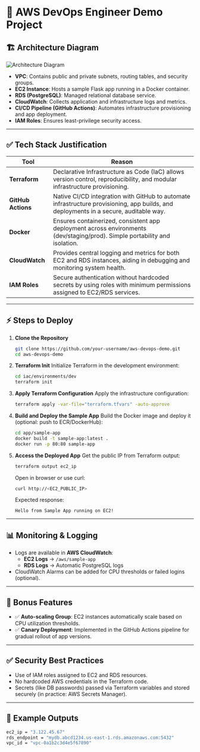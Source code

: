 
# 🚀 AWS DevOps Engineer Demo Project

## 🏗️ Architecture Diagram  
![Architecture Diagram](architecture.drawio.png)

- **VPC**: Contains public and private subnets, routing tables, and security groups.
- **EC2 Instance**: Hosts a sample Flask app running in a Docker container.
- **RDS (PostgreSQL)**: Managed relational database service.
- **CloudWatch**: Collects application and infrastructure logs and metrics.
- **CI/CD Pipeline (GitHub Actions)**: Automates infrastructure provisioning and app deployment.
- **IAM Roles**: Ensures least-privilege security access.

---

## ✅ Tech Stack Justification

| Tool | Reason |
|------|--------|
| **Terraform** | Declarative Infrastructure as Code (IaC) allows version control, reproducibility, and modular infrastructure provisioning. |
| **GitHub Actions** | Native CI/CD integration with GitHub to automate infrastructure provisioning, app builds, and deployments in a secure, auditable way. |
| **Docker** | Ensures containerized, consistent app deployment across environments (dev/staging/prod). Simple portability and isolation. |
| **CloudWatch** | Provides central logging and metrics for both EC2 and RDS instances, aiding in debugging and monitoring system health. |
| **IAM Roles** | Secure authentication without hardcoded secrets by using roles with minimum permissions assigned to EC2/RDS services. |

---

## ⚡ Steps to Deploy

1. **Clone the Repository**
   ```bash
   git clone https://github.com/your-username/aws-devops-demo.git
   cd aws-devops-demo
   ```

2. **Terraform Init**
   Initialize Terraform in the development environment:
   ```bash
   cd iac/environments/dev
   terraform init
   ```

3. **Apply Terraform Configuration**
   Apply the infrastructure configuration:
   ```bash
   terraform apply -var-file="terraform.tfvars" -auto-approve
   ```

4. **Build and Deploy the Sample App**
   Build the Docker image and deploy it (optional: push to ECR/DockerHub):
   ```bash
   cd app/sample-app
   docker build -t sample-app:latest .
   docker run -p 80:80 sample-app
   ```

5. **Access the Deployed App**
   Get the public IP from Terraform output:
   ```bash
   terraform output ec2_ip
   ```
   Open in browser or use curl:
   ```bash
   curl http://<EC2_PUBLIC_IP>
   ```
   Expected response:
   ```
   Hello from Sample App running on EC2!
   ```

---

## 📊 Monitoring & Logging
- Logs are available in **AWS CloudWatch**:
    - **EC2 Logs** → `/aws/sample-app`
    - **RDS Logs** → Automatic PostgreSQL logs
- CloudWatch Alarms can be added for CPU thresholds or failed logins (optional).

---

## 🌟 Bonus Features

- ✅ **Auto-scaling Group**: EC2 instances automatically scale based on CPU utilization thresholds.
- ✅ **Canary Deployment**: Implemented in the GitHub Actions pipeline for gradual rollout of app versions.

---

## ✅ Security Best Practices
- Use of IAM roles assigned to EC2 and RDS resources.
- No hardcoded AWS credentials in the Terraform code.
- Secrets (like DB passwords) passed via Terraform variables and stored securely (in practice: AWS Secrets Manager).

---

## 📂 Example Outputs

```bash
ec2_ip = "3.122.45.67"
rds_endpoint = "mydb.abcd1234.us-east-1.rds.amazonaws.com:5432"
vpc_id = "vpc-0a1b2c3d4e5f67890"
```
